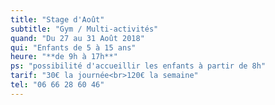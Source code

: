 ```yaml
---
title: "Stage d'Août" 
subtitle: "Gym / Multi-activités"
quand: "Du 27 au 31 Août 2018"
qui: "Enfants de 5 à 15 ans"
heure: "**de 9h à 17h**"
ps: "possibilité d'accueillir les enfants à partir de 8h"
tarif: "30€ la journée<br>120€ la semaine"
tel: "06 66 28 60 46"
---
```

